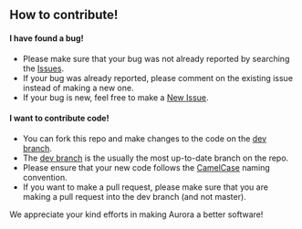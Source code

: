 ## How to contribute!
#### I have found a bug!
- Please make sure that your bug was not already reported by searching the [Issues](https://github.com/antonpup/Aurora/issues).
- If your bug was already reported, please comment on the existing issue instead of making a new one.
- If your bug is new, feel free to make a [New Issue](https://github.com/antonpup/Aurora/issues/new).

#### I want to contribute code!
- You can fork this repo and make changes to the code on the [dev branch](https://github.com/antonpup/Aurora/tree/dev).
- The [dev branch](https://github.com/antonpup/Aurora/tree/dev) is the usually the most up-to-date branch on the repo.
- Please ensure that your new code follows the [CamelCase](https://en.wikipedia.org/wiki/Camel_case) naming convention.
- If you want to make a pull request, please make sure that you are making a pull request into the dev branch (and not master).

We appreciate your kind efforts in making Aurora a better software!